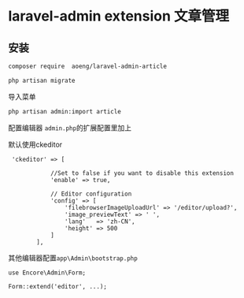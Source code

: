 laravel-admin extension 文章管理
=====

## 安装

```bash
composer require  aoeng/laravel-admin-article

php artisan migrate
```

导入菜单

```bash
php artisan admin:import article
```

配置编辑器 `admin.php`的扩展配置里加上

默认使用ckeditor
``` 
 'ckeditor' => [

            //Set to false if you want to disable this extension
            'enable' => true,

            // Editor configuration
            'config' => [
                'filebrowserImageUploadUrl' => '/editor/upload?',
                'image_previewText' => ' ',
                'lang'   => 'zh-CN',
                'height' => 500
            ]
        ],
```
其他编辑器配置`app\Admin\bootstrap.php`
```injectablephp
use Encore\Admin\Form;

Form::extend('editor', ...);
```
